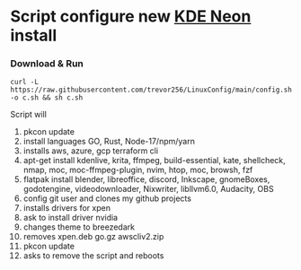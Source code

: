 # Script configure new [KDE Neon](https://neon.kde.org/download) install
### Download & Run
```
curl -L https://raw.githubusercontent.com/trevor256/LinuxConfig/main/config.sh -o c.sh && sh c.sh
```
Script will
 1. pkcon update
 2. install languages GO, Rust, Node-17/npm/yarn
 3. installs aws, azure, gcp terraform cli
 4. apt-get install  kdenlive, krita, ffmpeg, build-essential, kate, shellcheck, nmap, moc, moc-ffmpeg-plugin, nvim, htop, moc, browsh, fzf
 5. flatpak install blender, libreoffice, discord, Inkscape, gnomeBoxes, godotengine, videodownloader, Nixwriter, libllvm6.0, Audacity, OBS
 6. config git user and clones my github projects
 7. installs drivers for xpen 
 8. ask to install driver nvidia
 9. changes theme to breezedark 
 10. removes xpen.deb go.gz awscliv2.zip
 11. pkcon update
 12. asks to remove the script and reboots
